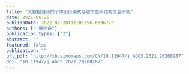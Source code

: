 ```yaml
---
title: "大数据驱动的个体出行模式与城市空间结构交互研究"
date: 2021-06-28
publishDate: 2022-02-28T11:01:56.663677Z
authors: [" 曹劲舟"]
publication_types: ["2"]
abstract: ""
featured: false
publication: ""
url_pdf: "http://xb.sinomaps.com/CN/10.11947/j.AGCS.2021.20200287"
doi: "10.11947/j.AGCS.2021.20200287"
---
```


